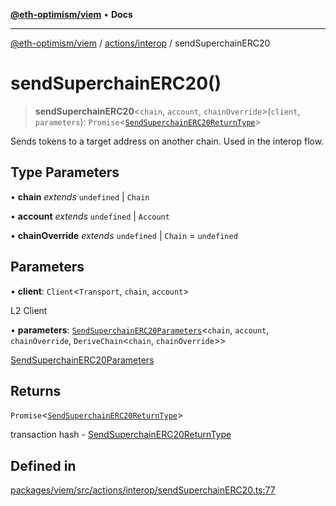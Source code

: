 [**@eth-optimism/viem**](../../../README.md) • **Docs**

***

[@eth-optimism/viem](../../../README.md) / [actions/interop](../README.md) / sendSuperchainERC20

# sendSuperchainERC20()

> **sendSuperchainERC20**\<`chain`, `account`, `chainOverride`\>(`client`, `parameters`): `Promise`\<[`SendSuperchainERC20ReturnType`](../type-aliases/SendSuperchainERC20ReturnType.md)\>

Sends tokens to a target address on another chain. Used in the interop flow.

## Type Parameters

• **chain** *extends* `undefined` \| `Chain`

• **account** *extends* `undefined` \| `Account`

• **chainOverride** *extends* `undefined` \| `Chain` = `undefined`

## Parameters

• **client**: `Client`\<`Transport`, `chain`, `account`\>

L2 Client

• **parameters**: [`SendSuperchainERC20Parameters`](../type-aliases/SendSuperchainERC20Parameters.md)\<`chain`, `account`, `chainOverride`, `DeriveChain`\<`chain`, `chainOverride`\>\>

[SendSuperchainERC20Parameters](../type-aliases/SendSuperchainERC20Parameters.md)

## Returns

`Promise`\<[`SendSuperchainERC20ReturnType`](../type-aliases/SendSuperchainERC20ReturnType.md)\>

transaction hash - [SendSuperchainERC20ReturnType](../type-aliases/SendSuperchainERC20ReturnType.md)

## Defined in

[packages/viem/src/actions/interop/sendSuperchainERC20.ts:77](https://github.com/ethereum-optimism/ecosystem/blob/ddb96adf4653afc97ea0f64c5d67dd4ec467ac08/packages/viem/src/actions/interop/sendSuperchainERC20.ts#L77)
